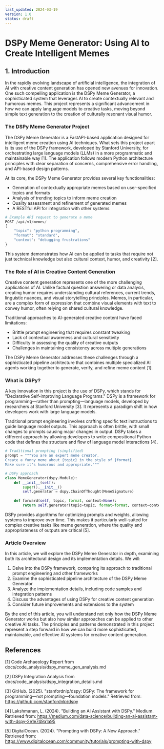 ```yaml
---
last_updated: 2024-03-19
version: 1.0
status: draft
---
```


# DSPy Meme Generator: Using AI to Create Intelligent Memes

## 1. Introduction

In the rapidly evolving landscape of artificial intelligence, the integration of AI with creative content generation has opened new avenues for innovation. One such compelling application is the DSPy Meme Generator, a sophisticated system that leverages AI to create contextually relevant and humorous memes. This project represents a significant advancement in how we can apply language models to creative tasks, moving beyond simple text generation to the creation of culturally resonant visual humor.

### The DSPy Meme Generator Project

The DSPy Meme Generator is a FastAPI-based application designed for intelligent meme creation using AI techniques. What sets this project apart is its use of the DSPy framework, developed by Stanford University, for orchestrating large language models (LLMs) in a more programmatic and maintainable way [1]. The application follows modern Python architecture principles with clear separation of concerns, comprehensive error handling, and API-based design patterns.

At its core, the DSPy Meme Generator provides several key functionalities:
- Generation of contextually appropriate memes based on user-specified topics and formats
- Analysis of trending topics to inform meme creation
- Quality assessment and refinement of generated memes
- A RESTful API for integration with other systems

```python
# Example API request to generate a meme
POST /api/v1/memes/
{
    "topic": "python programming",
    "format": "standard",
    "context": "debugging frustrations"
}
```

This system demonstrates how AI can be applied to tasks that require not just technical knowledge but also cultural context, humor, and creativity [2].

### The Role of AI in Creative Content Generation

Creative content generation represents one of the more challenging applications of AI. Unlike factual question answering or data analysis, creating humor requires understanding cultural references, current trends, linguistic nuances, and visual storytelling principles. Memes, in particular, are a complex form of expression that combine visual elements with text to convey humor, often relying on shared cultural knowledge.

Traditional approaches to AI-generated creative content have faced limitations:
- Brittle prompt engineering that requires constant tweaking
- Lack of contextual awareness and cultural sensitivity
- Difficulty in assessing the quality of creative outputs
- Challenges in maintaining consistency across multiple generations

The DSPy Meme Generator addresses these challenges through a sophisticated pipeline architecture that combines multiple specialized AI agents working together to generate, verify, and refine meme content [1].

### What is DSPy?

A key innovation in this project is the use of DSPy, which stands for "Declarative Self-improving Language Programs." DSPy is a framework for programming—rather than prompting—language models, developed by researchers at Stanford University [3]. It represents a paradigm shift in how developers work with large language models.

Traditional prompt engineering involves crafting specific text instructions to guide language model outputs. This approach is often brittle, with small changes to prompts causing major changes in output. DSPy takes a different approach by allowing developers to write compositional Python code that defines the structure and flow of language model interactions [4].

```python
# Traditional prompting (simplified)
prompt = """You are an expert meme creator. 
Create a funny meme about {topic} in the style of {format}. 
Make sure it's humorous and appropriate."""

# DSPy approach
class MemeGenerator(dspy.Module):
    def __init__(self):
        super().__init__()
        self.generator = dspy.ChainOfThought(MemeSignature)
    
    def forward(self, topic, format, context=None):
        return self.generator(topic=topic, format=format, context=context)
```

DSPy provides algorithms for optimizing prompts and weights, allowing systems to improve over time. This makes it particularly well-suited for complex creative tasks like meme generation, where the quality and appropriateness of outputs are critical [5].

### Article Overview

In this article, we will explore the DSPy Meme Generator in depth, examining both its architectural design and its implementation details. We will:

1. Delve into the DSPy framework, comparing its approach to traditional prompt engineering and other frameworks
2. Examine the sophisticated pipeline architecture of the DSPy Meme Generator
3. Analyze the implementation details, including code samples and integration patterns
4. Discuss the advantages of using DSPy for creative content generation
5. Consider future improvements and extensions to the system

By the end of this article, you will understand not only how the DSPy Meme Generator works but also how similar approaches can be applied to other creative AI tasks. The principles and patterns demonstrated in this project represent a step forward in how we can build more sophisticated, maintainable, and effective AI systems for creative content generation.

## References

[1] Code Archaeology Report from docs/code_analysis/dspy_meme_gen_analysis.md

[2] DSPy Integration Analysis from docs/code_analysis/dspy_integration_details.md

[3] GitHub. (2025). "stanfordnlp/dspy: DSPy: The framework for programming—not prompting—foundation models." Retrieved from: https://github.com/stanfordnlp/dspy

[4] Lakshmanan, L. (2024). "Building an AI Assistant with DSPy." Medium. Retrieved from: https://medium.com/data-science/building-an-ai-assistant-with-dspy-2e1e749a1a95

[5] DigitalOcean. (2024). "Prompting with DSPy: A New Approach." Retrieved from: https://www.digitalocean.com/community/tutorials/prompting-with-dspy 